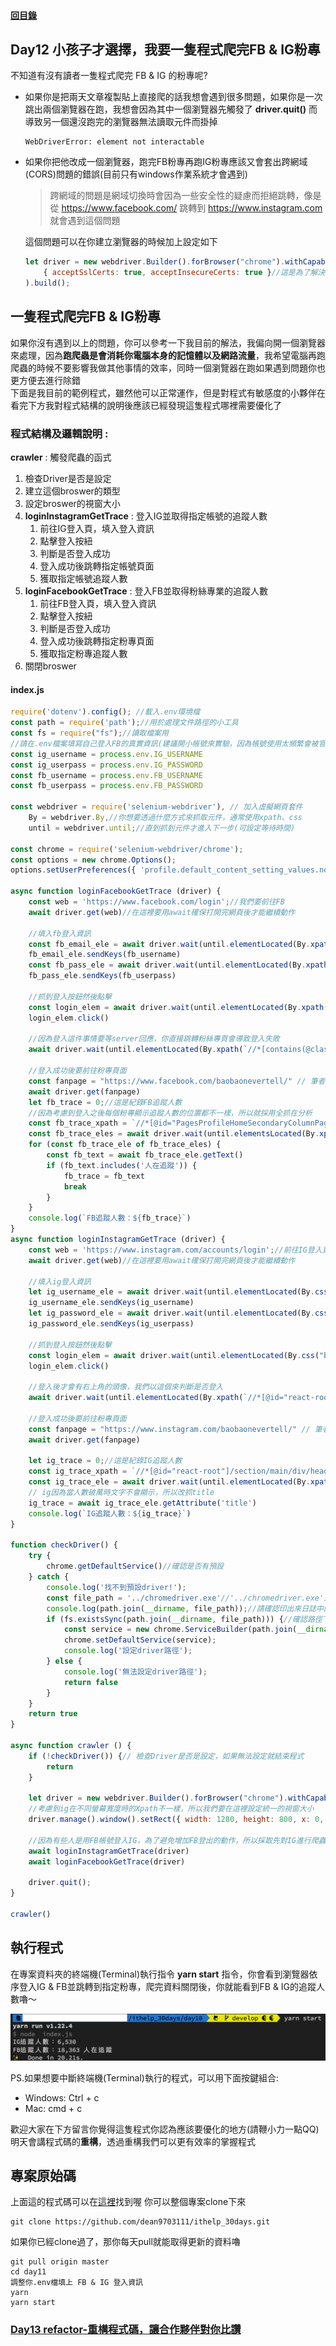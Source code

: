#### [回目錄](../README.md)
## Day12 小孩子才選擇，我要一隻程式爬完FB & IG粉專

不知道有沒有讀者一隻程式爬完 FB & IG 的粉專呢?  
* 如果你是把兩天文章複製貼上直接爬的話我想會遇到很多問題，如果你是一次跳出兩個瀏覽器在跑，我想會因為其中一個瀏覽器先觸發了 **driver.quit()** 而導致另一個還沒跑完的瀏覽器無法讀取元件而掛掉  
    ```
    WebDriverError: element not interactable
    ```
* 如果你把他改成一個瀏覽器，跑完FB粉專再跑IG粉專應該又會套出跨網域(CORS)問題的錯誤(目前只有windows作業系統才會遇到)  
    >跨網域的問題是網域切換時會因為一些安全性的疑慮而拒絕跳轉，像是從 https://www.facebook.com/ 跳轉到 https://www.instagram.com 就會遇到這個問題  

    這個問題可以在你建立瀏覽器的時候加上設定如下
    ```js
    let driver = new webdriver.Builder().forBrowser("chrome").withCapabilities(options,
        { acceptSslCerts: true, acceptInsecureCerts: true }//這是為了解決跨網域問題
    ).build();
    ```

一隻程式爬完FB & IG粉專
----
如果你沒有遇到以上的問題，你可以參考一下我目前的解法，我偏向開一個瀏覽器來處理，因為**跑爬蟲是會消耗你電腦本身的記憶體以及網路流量**，我希望電腦再跑爬蟲的時候不要影響我做其他事情的效率，同時一個瀏覽器在跑如果遇到問題你也更方便去進行除錯  
下面是我目前的範例程式，雖然他可以正常運作，但是對程式有敏感度的小夥伴在看完下方我對程式結構的說明後應該已經發現這隻程式哪裡需要優化了  

### 程式結構及邏輯說明 :   
**crawler** : 觸發爬蟲的函式
1. 檢查Driver是否是設定
2. 建立這個broswer的類型
3. 設定broswer的視窗大小
4. **loginInstagramGetTrace** : 登入IG並取得指定帳號的追蹤人數
    1. 前往IG登入頁，填入登入資訊
    2. 點擊登入按紐
    3. 判斷是否登入成功
    4. 登入成功後跳轉指定帳號頁面
    5. 獲取指定帳號追蹤人數
5. **loginFacebookGetTrace** : 登入FB並取得粉絲專業的追蹤人數
    1. 前往FB登入頁，填入登入資訊
    2. 點擊登入按紐
    3. 判斷是否登入成功
    4. 登入成功後跳轉指定粉專頁面
    5. 獲取指定粉專追蹤人數
6. 關閉broswer

#### index.js
```js
require('dotenv').config(); //載入.env環境檔
const path = require('path');//用於處理文件路徑的小工具
const fs = require("fs");//讀取檔案用
//請在.env檔案填寫自己登入FB的真實資訊(建議開小帳號來實驗，因為帳號使用太頻繁會被官方鎖住)
const ig_username = process.env.IG_USERNAME
const ig_userpass = process.env.IG_PASSWORD
const fb_username = process.env.FB_USERNAME
const fb_userpass = process.env.FB_PASSWORD

const webdriver = require('selenium-webdriver'), // 加入虛擬網頁套件
    By = webdriver.By,//你想要透過什麼方式來抓取元件，通常使用xpath、css
    until = webdriver.until;//直到抓到元件才進入下一步(可設定等待時間)

const chrome = require('selenium-webdriver/chrome');
const options = new chrome.Options();
options.setUserPreferences({ 'profile.default_content_setting_values.notifications': 1 });//因為FB會有notifications干擾到爬蟲，所以要先把它關閉

async function loginFacebookGetTrace (driver) {
    const web = 'https://www.facebook.com/login';//我們要前往FB
    await driver.get(web)//在這裡要用await確保打開完網頁後才能繼續動作

    //填入fb登入資訊
    const fb_email_ele = await driver.wait(until.elementLocated(By.xpath(`//*[@id="email"]`)));
    fb_email_ele.sendKeys(fb_username)
    const fb_pass_ele = await driver.wait(until.elementLocated(By.xpath(`//*[@id="pass"]`)));
    fb_pass_ele.sendKeys(fb_userpass)

    //抓到登入按鈕然後點擊
    const login_elem = await driver.wait(until.elementLocated(By.xpath(`//*[@id="loginbutton"]`)))
    login_elem.click()

    //因為登入這件事情要等server回應，你直接跳轉粉絲專頁會導致登入失敗
    await driver.wait(until.elementLocated(By.xpath(`//*[contains(@class,"_1vp5")]`)))//登入後才會有右上角的名字，我們以這個來判斷是否登入

    //登入成功後要前往粉專頁面
    const fanpage = "https://www.facebook.com/baobaonevertell/" // 筆者是寶寶不說的狂熱愛好者
    await driver.get(fanpage)
    let fb_trace = 0;//這是紀錄FB追蹤人數
    //因為考慮到登入之後每個粉專顯示追蹤人數的位置都不一樣，所以就採用全抓在分析
    const fb_trace_xpath = `//*[@id="PagesProfileHomeSecondaryColumnPagelet"]//*[contains(@class,"_4bl9")]`
    const fb_trace_eles = await driver.wait(until.elementsLocated(By.xpath(fb_trace_xpath)), 5000)//我們採取5秒內如果抓不到該元件就跳出的條件
    for (const fb_trace_ele of fb_trace_eles) {
        const fb_text = await fb_trace_ele.getText()
        if (fb_text.includes('人在追蹤')) {
            fb_trace = fb_text
            break
        }
    }
    console.log(`FB追蹤人數：${fb_trace}`)
}
async function loginInstagramGetTrace (driver) {
    const web = 'https://www.instagram.com/accounts/login';//前往IG登入頁面
    await driver.get(web)//在這裡要用await確保打開完網頁後才能繼續動作

    //填入ig登入資訊
    let ig_username_ele = await driver.wait(until.elementLocated(By.css("input[name='username']")));
    ig_username_ele.sendKeys(ig_username)
    let ig_password_ele = await driver.wait(until.elementLocated(By.css("input[name='password']")));
    ig_password_ele.sendKeys(ig_userpass)

    //抓到登入按鈕然後點擊
    const login_elem = await driver.wait(until.elementLocated(By.css("button[type='submit']")))
    login_elem.click()

    //登入後才會有右上角的頭像，我們以這個來判斷是否登入
    await driver.wait(until.elementLocated(By.xpath(`//*[@id="react-root"]//*[contains(@class,"_47KiJ")]`)))

    //登入成功後要前往粉專頁面
    const fanpage = "https://www.instagram.com/baobaonevertell/" // 筆者是寶寶不說的狂熱愛好者
    await driver.get(fanpage)

    let ig_trace = 0;//這是紀錄IG追蹤人數
    const ig_trace_xpath = `//*[@id="react-root"]/section/main/div/header/section/ul/li[2]/a/span`
    const ig_trace_ele = await driver.wait(until.elementLocated(By.xpath(ig_trace_xpath)), 5000)//我們採取5秒內如果抓不到該元件就跳出的條件    
    // ig因為當人數破萬時文字不會顯示，所以改抓title
    ig_trace = await ig_trace_ele.getAttribute('title')
    console.log(`IG追蹤人數：${ig_trace}`)
}

function checkDriver() {
    try {
        chrome.getDefaultService()//確認是否有預設
    } catch {
        console.log('找不到預設driver!');
        const file_path = '../chromedriver.exe'//'../chromedriver.exe'是我的路徑
        console.log(path.join(__dirname, file_path));//請確認印出來日誌中的位置是否與你路徑相同
        if (fs.existsSync(path.join(__dirname, file_path))) {//確認路徑下chromedriver.exe是否存在            
            const service = new chrome.ServiceBuilder(path.join(__dirname, file_path)).build();//設定driver路徑
            chrome.setDefaultService(service);
            console.log('設定driver路徑');
        } else {
            console.log('無法設定driver路徑');
            return false
        }
    }
    return true
}

async function crawler () {
    if (!checkDriver()) {// 檢查Driver是否是設定，如果無法設定就結束程式
        return
    }

    let driver = new webdriver.Builder().forBrowser("chrome").withCapabilities(options).build();// 建立這個broswer的類型
    //考慮到ig在不同螢幕寬度時的Xpath不一樣，所以我們要在這裡設定統一的視窗大小
    driver.manage().window().setRect({ width: 1280, height: 800, x: 0, y: 0 });

    //因為有些人是用FB帳號登入IG，為了避免增加FB登出的動作，所以採取先對IG進行爬蟲
    await loginInstagramGetTrace(driver)
    await loginFacebookGetTrace(driver)

    driver.quit();
}

crawler()
```
執行程式
----
在專案資料夾的終端機(Terminal)執行指令 **yarn start** 指令，你會看到瀏覽器依序登入IG & FB並跳轉到指定粉專，爬完資料關閉後，你就能看到FB & IG的追蹤人數嚕～  

![image](./article_img/terminal.png)  

PS.如果想要中斷終端機(Terminal)執行的程式，可以用下面按鍵組合:
* Windows: Ctrl + c
* Mac: cmd + c

歡迎大家在下方留言你覺得這隻程式你認為應該要優化的地方(請鞭小力一點QQ)  
明天會講程式碼的**重構**，透過重構我們可以更有效率的掌握程式

專案原始碼
----
上面這的程式碼可以在[這裡](https://github.com/dean9703111/ithelp_30days/day11)找到喔
你可以整個專案clone下來  
```
git clone https://github.com/dean9703111/ithelp_30days.git
```
如果你已經clone過了，那你每天pull就能取得更新的資料嚕  
```
git pull origin master
cd day11
調整你.env檔填上 FB & IG 登入資訊
yarn
yarn start
```
### [Day13 refactor-重構程式碼，讓合作夥伴對你比讚](/day13/README.md)